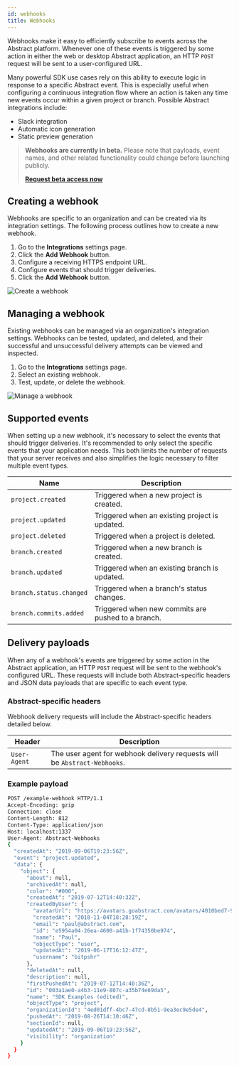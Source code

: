 ```yaml
---
id: webhooks
title: Webhooks
---
```


Webhooks make it easy to efficiently subscribe to events across the Abstract platform. Whenever one of these events is triggered by some action in either the web or desktop Abstract application, an HTTP `POST` request will be sent to a user-configured URL.

Many powerful SDK use cases rely on this ability to execute logic in response to a specific Abstract event. This is especially useful when configuring a continuous integration flow where an action is taken any time new events occur within a given project or branch. Possible Abstract integrations include:

- Slack integration
- Automatic icon generation
- Static preview generation

> **Webhooks are currently in beta.** Please note that payloads, event names, and other related functionality could change before launching publicly.
>
> [**Request beta access now**](https://docs.google.com/forms/d/e/1FAIpQLSevRBz_upT8p2YrieDRrlIKyAUAOHQ5A1xZFn2AMLlrae2rOA/viewform)

## Creating a webhook

Webhooks are specific to an organization and can be created via its integration settings. The following process outlines how to create a new webhook.

1. Go to the **Integrations** settings page.
2. Click the  **Add Webhook** button.
3. Configure a receiving HTTPS endpoint URL.
4. Configure events that should trigger deliveries.
5. Click the **Add Webhook** button.

![Create a webhook](/img/create-webhook-animated.gif)

## Managing a webhook

Existing webhooks can be managed via an organization's integration settings. Webhooks can be tested, updated, and deleted, and their successful and unsuccessful delivery attempts can be viewed and inspected.

1. Go to the **Integrations** settings page.
2. Select an existing webhook.
3. Test, update, or delete the webhook.

![Manage a webhook](/img/manage-webhook-animated.gif)

## Supported events

When setting up a new webhook, it's necessary to select the events that should trigger deliveries. It's recommended to only select the specific events that your application needs. This both limits the number of requests that your server receives and also simplifies the logic necessary to filter multiple event types.

| Name | Description |
|-|-|
| `project.created` | Triggered when a new project is created. |
| `project.updated` | Triggered when an existing project is updated. |
| `project.deleted` | Triggered when a project is deleted. |
| `branch.created` | Triggered when a new branch is created. |
| `branch.updated` | Triggered when an existing branch is updated. |
| `branch.status.changed` | Triggered when a branch's status changes. |
| `branch.commits.added` | Triggered when new commits are pushed to a branch. |

## Delivery payloads

When any of a webhook's events are triggered by some action in the Abstract application, an HTTP `POST` request will be sent to the webhook's configured URL. These requests will include both Abstract-specific headers and JSON data payloads that are specific to each event type.

### Abstract-specific headers

Webhook delivery requests will include the Abstract-specific headers detailed below.

| Header | Description |
|-|-|
| `User-Agent` | The user agent for webhook delivery requests will be `Abstract-Webhooks`. |

### Example payload

```sh
POST /example-webhook HTTP/1.1
Accept-Encoding: gzip
Connection: close
Content-Length: 812
Content-Type: application/json
Host: localhost:1337
User-Agent: Abstract-Webhooks
{
  "createdAt": "2019-09-06T19:23:56Z",
  "event": "project.updated",
  "data": {
    "object": {
      "about": null,
      "archivedAt": null,
      "color": "#000",
      "createdAt": "2019-07-12T14:40:32Z",
      "createdByUser": {
        "avatarUrl": "https://avatars.goabstract.com/avatars/4010bed7-9ada-4eb4-9d9a-09c8b095d0a2.",
        "createdAt": "2018-11-04T18:28:19Z",
        "email": "paul@abstract.com",
        "id": "e5954a04-26ea-4600-a41b-1f74350be974",
        "name": "Paul",
        "objectType": "user",
        "updatedAt": "2019-06-17T16:12:47Z",
        "username": "bitpshr"
      },
      "deletedAt": null,
      "description": null,
      "firstPushedAt": "2019-07-12T14:40:36Z",
      "id": "003a1ae0-a4b3-11e9-807c-a35b74e69da5",
      "name": "SDK Examples (edited)",
      "objectType": "project",
      "organizationId": "4ed01dff-4bc7-47cd-8b51-9ea3ec9e5de4",
      "pushedAt": "2019-08-26T14:10:46Z",
      "sectionId": null,
      "updatedAt": "2019-09-06T19:23:56Z",
      "visibility": "organization"
    }
  }
}
```
